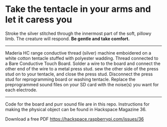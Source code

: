 # Take the tentacle in your arms and let it caress you
 Stroke the silver stitched through the innermost part 
 of the soft, pillowy limb. The creature will respond.
 **Be gentle and take comfort.**
 
 ------------------------------
 
 Maderia HC range conductive thread (silver) machine emboidered on a white cotton 
 tentacle stuffed with polyester wadding. Thread connected to a Bare Conductive Touch 
 Board. Solder a wire to the board and connect the other end of the wire to a metal 
 press stud. sew the other side of the press stud on to your tentacle, and close the
 press stud. Disconnect the press stud for reprogramming board or washing tentacle.
 Replace the preprogrammed sound files on your SD card with the noise(s) you want for 
 each electrode.
 
 ------------------------------

 Code for the board and purr sound file are in this repo. Instructions for making the 
 physical object can be found in Hackspace Magazine 36. 
 
 Download a free PDF <https://hackspace.raspberrypi.com/issues/36>
